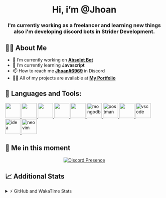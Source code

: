 <h1 align="center">Hi, i’m @Jhoan</h1>
<h3 align="center">I'm currently working as a freelancer and learning new things also i'm developing discord bots in Strider Development.</h3>

## 🙋‍♂️ About Me

- 🔭 I’m currently working on **[Absolet Bot](https://strider.cloud)**
- 🌱 I’m currently learning **Javascript**
- 📫 How to reach me **[Jhoan#6969](https://jhoan.monster/)** in Discord
- 👨‍💻 All of my projects are available at **[My Portfolio](https://jhoan.monster)**

## 🚀 Languages and Tools:
<p align="left"> 
    <a href="https://developer.mozilla.org/en-US/docs/Web/JavaScript" target="_blank"> <img src="https://img.icons8.com/color/48/000000/javascript.png" width="48" height="48"/> </a> 
    <a href="https://www.w3.org/html/" target="_blank"> <img src="https://img.icons8.com/color/48/000000/html-5.png" width="48" height="48"/> </a> 
    <a href="https://www.w3schools.com/css/" target="_blank"> <img src="https://img.icons8.com/color/48/000000/css3.png" width="48" height="48"/> </a> 
    <a href="https://getbootstrap.com" target="_blank"> <img src="https://img.icons8.com/color/48/000000/bootstrap.png" width="48" height="48"/> </a> 
    <a href="https://nodejs.org" target="_blank"> <img src="https://i.imgur.com/XX8lvL7.png" width="48" height="48"/> </a> 
    <a href="https://www.mongodb.com/" target="_blank"> <img src="https://i.imgur.com/nRtS3AN.png" alt="mongodb" width="48" height="48"/> </a> 
    <a href="https://postman.com" target="_blank"> <img src="https://www.vectorlogo.zone/logos/getpostman/getpostman-icon.svg" alt="postman" width="48" height="48"/> </a>   
    <a href="https://git-scm.com/" target="_blank"> <img src="https://img.icons8.com/color/48/000000/git.png" width="48" height="48"/> </a> 
    <a href="https://code.visualstudio.com" target="_blank" > <img src="https://upload.wikimedia.org/wikipedia/commons/thumb/9/9a/Visual_Studio_Code_1.35_icon.svg/2048px-Visual_Studio_Code_1.35_icon.svg.png" alt="vscode" width="48" height="48"> </a>
    <a href="https://www.jetbrains.com/es-es/idea/" target="_blank" > <img src="https://resources.jetbrains.com/storage/products/intellij-idea/img/meta/intellij-idea_logo_300x300.png" alt="idea" width="48" height="48"> </a>
    <a href="https://neovim.io" target="_blank"> <img src="https://icons.iconarchive.com/icons/papirus-team/papirus-apps/512/nvim-icon.png" alt="neovim" width="48" height="48"/> </a>
</p>
  
## 👤 Me in this moment
<p align="center">
    <a href="https://discord.com/users/852617426591154177" target="_blank" rel="nofollow">
        <img src="https://lanyard-profile-readme.vercel.app/api/852617426591154177?idleMessage=Probably%20coding%20Absolet..." alt="Discord Presence" align="center">
    </a>
</p>

## 📈 Additional Stats
<details>
    <summary>⚡ GitHub and WakaTime Stats</summary>
    <br/>

<!--START_SECTION:waka-->
![Code Time](http://img.shields.io/badge/Code%20Time-205%20hrs%2022%20mins-blue)

**🐱 My GitHub Data** 

> 🏆 573 Contributions in the Year 2022
 > 
> 📦 45.8 kB Used in GitHub's Storage 
 > 
> 💼 Opted to Hire
 > 
> 📜 4 Public Repositories 
 > 
> 🔑 18 Private Repositories  
 > 
**I'm an Early 🐤** 

```text
🌞 Morning    54 commits     ██░░░░░░░░░░░░░░░░░░░░░░░   9.76% 
🌆 Daytime    232 commits    ██████████░░░░░░░░░░░░░░░   41.95% 
🌃 Evening    233 commits    ██████████░░░░░░░░░░░░░░░   42.13% 
🌙 Night      34 commits     █░░░░░░░░░░░░░░░░░░░░░░░░   6.15%

```
📅 **I'm Most Productive on Saturday** 

```text
Monday       73 commits     ███░░░░░░░░░░░░░░░░░░░░░░   13.2% 
Tuesday      92 commits     ████░░░░░░░░░░░░░░░░░░░░░   16.64% 
Wednesday    93 commits     ████░░░░░░░░░░░░░░░░░░░░░   16.82% 
Thursday     44 commits     ██░░░░░░░░░░░░░░░░░░░░░░░   7.96% 
Friday       65 commits     ███░░░░░░░░░░░░░░░░░░░░░░   11.75% 
Saturday     115 commits    █████░░░░░░░░░░░░░░░░░░░░   20.8% 
Sunday       71 commits     ███░░░░░░░░░░░░░░░░░░░░░░   12.84%

```


📊 **This Week I Spent My Time On** 

```text
⌚︎ Time Zone: America/Bogota

💬 Programming Languages: 
JavaScript               17 hrs 35 mins      █████████████████░░░░░░░░   67.96% 
Markdown                 4 hrs 47 mins       ████░░░░░░░░░░░░░░░░░░░░░   18.53% 
JSON                     1 hr 21 mins        █░░░░░░░░░░░░░░░░░░░░░░░░   5.22% 
YAML                     34 mins             ░░░░░░░░░░░░░░░░░░░░░░░░░   2.2% 
Text                     29 mins             ░░░░░░░░░░░░░░░░░░░░░░░░░   1.92%

🔥 Editors: 
VS Code                  25 hrs 46 mins      █████████████████████████   99.54% 
Neovim                   7 mins              ░░░░░░░░░░░░░░░░░░░░░░░░░   0.46%

🐱‍💻 Projects: 
absolet-guide            9 hrs 4 mins        ████████░░░░░░░░░░░░░░░░░   35.08% 
Strider-System           5 hrs 13 mins       █████░░░░░░░░░░░░░░░░░░░░   20.21% 
Fium Web                 3 hrs 51 mins       ███░░░░░░░░░░░░░░░░░░░░░░   14.92% 
sms-script               1 hr 54 mins        █░░░░░░░░░░░░░░░░░░░░░░░░   7.36% 
Cloudly                  1 hr 35 mins        █░░░░░░░░░░░░░░░░░░░░░░░░   6.16%

💻 Operating System: 
Linux                    25 hrs 53 mins      █████████████████████████   100.0%

```

**I Mostly Code in JavaScript** 

```text
JavaScript               13 repos            █████████████████░░░░░░░░   68.42% 
Java                     2 repos             ██░░░░░░░░░░░░░░░░░░░░░░░   10.53% 
SCSS                     1 repo              █░░░░░░░░░░░░░░░░░░░░░░░░   5.26% 
TypeScript               1 repo              █░░░░░░░░░░░░░░░░░░░░░░░░   5.26% 
Shell                    1 repo              █░░░░░░░░░░░░░░░░░░░░░░░░   5.26%

```



 Last Updated on 15/06/2022 06:45:38 UTC
<!--END_SECTION:waka-->
</details>
